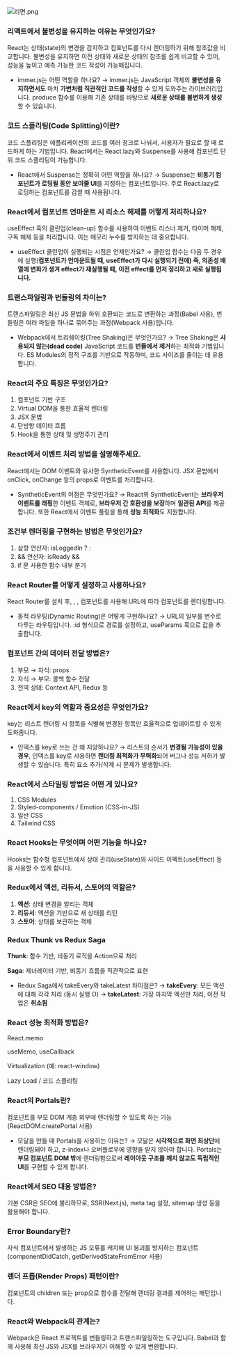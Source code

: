 ![리면.png](attachment:f39a5d8b-9cfb-43b6-8d8d-6999faf29509:리면.png)

### **리액트에서 불변성을 유지하는 이유는 무엇인가요?**

React는 상태(state)의 변경을 감지하고 컴포넌트를 다시 렌더링하기 위해 참조값을 비교합니다. 불변성을 유지하면 이전 상태와 새로운 상태의 참조를 쉽게 비교할 수 있어, 성능을 높이고 예측 가능한 코드 작성이 가능해집니다.

- immer.js는 어떤 역할을 하나요?
→ immer.js는 JavaScript 객체의 **불변성을 유지하면서도** 마치 **가변처럼 직관적인 코드를 작성**할 수 있게 도와주는 라이브러리입니다. produce 함수를 이용해 기존 상태를 바탕으로 **새로운 상태를 불변하게 생성**할 수 있습니다.

### **코드 스플리팅(Code Splitting)이란?**

코드 스플리팅은 애플리케이션의 코드를 여러 청크로 나눠서, 사용자가 필요로 할 때 로드하게 하는 기법입니다. React에서는 React.lazy와 Suspense를 사용해 컴포넌트 단위 코드 스플리팅이 가능합니다.

- React에서 Suspense는 정확히 어떤 역할을 하나요?
→ Suspense는 **비동기 컴포넌트가 로딩될 동안 보여줄 UI**를 지정하는 컴포넌트입니다. 주로 React.lazy로 로딩하는 컴포넌트를 감쌀 때 사용됩니다.

### **React에서 컴포넌트 언마운트 시 리소스 해제를 어떻게 처리하나요?**

useEffect 훅의 클린업(clean-up) 함수를 사용하여 이벤트 리스너 제거, 타이머 해제, 구독 해제 등을 처리합니다. 이는 메모리 누수를 방지하는 데 중요합니다.

- useEffect 클린업이 실행되는 시점은 언제인가요?
→ 클린업 함수는 다음 두 경우에 실행(**컴포넌트가 언마운트될 때, useEffect가 다시 실행되기 전에)
즉, 의존성 배열에 변화가 생겨 effect가 재실행될 때, 이전 effect를 먼저 정리하고 새로 실행됩니다.**

### **트랜스파일링과 번들링의 차이는?**

트랜스파일링은 최신 JS 문법을 하위 호환되는 코드로 변환하는 과정(Babel 사용), 번들링은 여러 파일을 하나로 묶어주는 과정(Webpack 사용)입니다.

- Webpack에서 트리쉐이킹(Tree Shaking)은 무엇인가요?
→ Tree Shaking은 **사용되지 않는(dead code)** JavaScript 코드를 **번들에서 제거**하는 최적화 기법입니다. ES Modules의 정적 구조를 기반으로 작동하며, 코드 사이즈를 줄이는 데 유용합니다.

### **React의 주요 특징은 무엇인가요?**

1. 컴포넌트 기반 구조
2. Virtual DOM을 통한 효율적 렌더링
3. JSX 문법
4. 단방향 데이터 흐름
5. Hook을 통한 상태 및 생명주기 관리

### **React에서 이벤트 처리 방법을 설명해주세요.**

React에서는 DOM 이벤트와 유사한 SyntheticEvent를 사용합니다. JSX 문법에서 onClick, onChange 등의 props로 이벤트를 처리합니다.

- SyntheticEvent의 이점은 무엇인가요?
→ React의 SyntheticEvent는 **브라우저 이벤트를 래핑**한 이벤트 객체로, **브라우저 간 호환성을 보장**하며 **일관된 API**를 제공합니다. 또한 React에서 이벤트 풀링을 통해 **성능 최적화**도 지원합니다.

### **조건부 렌더링을 구현하는 방법은 무엇인가요?**

1. 삼항 연산자: isLoggedIn ? <Home /> : <Login />
2. && 연산자: isReady && <Spinner />
3. if 문 사용한 함수 내부 분기

### **React Router를 어떻게 설정하고 사용하나요?**

React Router를 설치 후, <BrowserRouter>, <Routes>, <Route> 컴포넌트를 사용해 URL에 따라 컴포넌트를 렌더링합니다.

- 동적 라우팅(Dynamic Routing)은 어떻게 구현하나요?
→ URL의 일부를 변수로 다루는 라우팅입니다. :id 형식으로 경로를 설정하고, useParams 훅으로 값을 추출합니다.

### **컴포넌트 간의 데이터 전달 방법은?**

1. 부모 → 자식: props
2. 자식 → 부모: 콜백 함수 전달
3. 전역 상태: Context API, Redux 등

### **React에서 key의 역할과 중요성은 무엇인가요?**

key는 리스트 렌더링 시 항목을 식별해 변경된 항목만 효율적으로 업데이트할 수 있게 도와줍니다.

- 인덱스를 key로 쓰는 건 왜 지양하나요?
→ 리스트의 순서가 **변경될 가능성이 있을 경우**, 인덱스를 key로 사용하면 **렌더링 최적화가 무력화**되어 버그나 성능 저하가 발생할 수 있습니다. 특히 요소 추가/삭제 시 문제가 발생합니다.

### **React에서 스타일링 방법은 어떤 게 있나요?**

1. CSS Modules
2. Styled-components / Emotion (CSS-in-JS)
3. 일반 CSS
4. Tailwind CSS

### **React Hooks는 무엇이며 어떤 기능을 하나요?**

Hooks는 함수형 컴포넌트에서 상태 관리(useState)와 사이드 이펙트(useEffect) 등을 사용할 수 있게 합니다.

### **Redux에서 액션, 리듀서, 스토어의 역할은?**

1. **액션**: 상태 변경을 알리는 객체
2. **리듀서**: 액션을 기반으로 새 상태를 리턴
3. **스토어**: 상태를 보관하는 객체

### **Redux Thunk vs Redux Saga**

**Thunk**: 함수 기반, 비동기 로직을 Action으로 처리

**Saga**: 제너레이터 기반, 비동기 흐름을 직관적으로 표현

- Redux Saga에서 takeEvery와 takeLatest 차이점은?
→ **takeEvery**: 모든 액션에 대해 각각 처리 (동시 실행 O)
→ **takeLatest**: 가장 마지막 액션만 처리, 이전 작업은 **취소됨**

### **React 성능 최적화 방법은?**

React.memo

useMemo, useCallback

Virtualization (예: react-window)

Lazy Load / 코드 스플리팅

### **React의 Portals란?**

컴포넌트를 부모 DOM 계층 외부에 렌더링할 수 있도록 하는 기능 (ReactDOM.createPortal 사용)

- 모달을 만들 때 Portals을 사용하는 이유는?
→ 모달은 **시각적으로 화면 최상단**에 렌더링돼야 하고, z-index나 오버플로우에 영향을 받지 않아야 합니다. Portals는 **부모 컴포넌트 DOM 밖**에 렌더링함으로써 **레이아웃 구조를 깨지 않고도 독립적인 UI**를 구현할 수 있게 합니다.

### **React에서 SEO 대응 방법은?**

기본 CSR은 SEO에 불리하므로, SSR(Next.js), meta tag 설정, sitemap 생성 등을 활용해야 합니다.

### **Error Boundary란?**

자식 컴포넌트에서 발생하는 JS 오류를 캐치해 UI 붕괴를 방지하는 컴포넌트 (componentDidCatch, getDerivedStateFromError 사용)

### **렌더 프롭(Render Props) 패턴이란?**

컴포넌트의 children 또는 prop으로 함수를 전달해 렌더링 결과를 제어하는 패턴입니다.

### **React와 Webpack의 관계는?**

Webpack은 React 프로젝트를 번들링하고 트랜스파일링하는 도구입니다. Babel과 함께 사용해 최신 JS와 JSX를 브라우저가 이해할 수 있게 변환합니다.